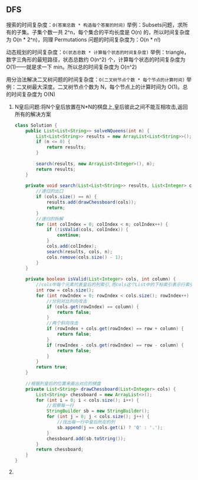 ## DFS

搜索的时间复杂度：`O(答案总数 * 构造每个答案的时间)`
举例：Subsets问题，求所有的子集。子集个数一共 2^n，每个集合的平均长度是 O(n) 的，所以时间复杂度为 O(n * 2^n)，同理 Permutations 问题的时间复杂度为：O(n * n!)

动态规划的时间复杂度：`O(状态总数 * 计算每个状态的时间复杂度)`
举例：triangle，数字三角形的最短路径，状态总数约 O(n^2) 个，计算每个状态的时间复杂度为 O(1)——就是求一下 min。所以总的时间复杂度为 O(n^2)

用分治法解决二叉树问题的时间复杂度：`O(二叉树节点个数 * 每个节点的计算时间)`
举例：二叉树最大深度。二叉树节点个数为 N，每个节点上的计算时间为 O(1)。总的时间复杂度为 O(N)

1. N皇后问题:将N个皇后放置在N*N的棋盘上,皇后彼此之间不能互相攻击,返回所有的解决方案

   ```Java
   class Solution {
       public List<List<String>> solveNQueens(int n) {
           List<List<String>> results = new ArrayList<List<String>>();
           if (n <= 0) {
               return results;
           }
           
           search(results, new ArrayList<Integer>(), n);
           return results;
       }
       
       private void search(List<List<String>> results, List<Integer> cols, int n) {
           //递归的出口
           if (cols.size() == n) {
               results.add(drawChessboard(cols));
               return;
           }
           //递归的拆解
           for (int colIndex = 0; colIndex < n; colIndex++) {
               if (!isValid(cols, colIndex)) {
                   continue;
               }
               cols.add(colIndex);
               search(results, cols, n);
               cols.remove(cols.size() - 1);
           }
       }
       
       private boolean isValid(List<Integer> cols, int column) {
           //cols中每个元素代表皇后的列索引,而cols这个List中的下标索引表示行索引
           int row = cols.size();
           for (int rowIndex = 0; rowIndex < cols.size(); rowIndex++) {
               //分别对比列向攻击
               if (cols.get(rowIndex) == column) {
                   return false;
               }
               //两个斜向攻击
               if (rowIndex + cols.get(rowIndex) == row + column) {
                   return false;
               }
               if (rowIndex - cols.get(rowIndex) == row - column) {
                   return false;
               }
           }
           return true;
       }
       
       //根据列皇后的位置来画出对应的棋盘
       private List<String> drawChessboard(List<Integer> cols) {
           List<String> chessboard = new ArrayList<>();
           for (int i = 0; i < cols.size(); i++) {
               //观察每一行
               StringBuilder sb = new StringBuilder();
               for (int j = 0; j < cols.size(); j++) {
                   //找出每一行中皇后所在的列
                   sb.append(j == cols.get(i) ? 'Q' : '.');
               }
               chessboard.add(sb.toString());
           }
           return chessboard;
       }
   }
   ```

2. 